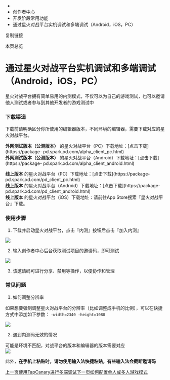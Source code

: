   * [](/)
  * 创作者中心
  * 开发阶段常用功能
  * 通过星火对战平台实机调试和多端调试（Android，iOS，PC）

复制链接

本页总览

# 通过星火对战平台实机调试和多端调试（Android，iOS，PC）

星火对战平台拥有简单易用的内测模式，不仅可以为自己的游戏测试，也可以邀请他人测试或者参与到其他开发者的游戏测试中

### 下载渠道[​](/Manual/Developer/DevStage/CanaryInSCEBOX#下载渠道 "下载渠道的直接链接")

下载前请明确区分你所使用的编辑器版本，不同环境的编辑器，需要下载对应的星火对战平台。

**外网测试版本（公测版本）** 的星火对战平台（PC）下载地址：[点击下载](https://package-
pd.spark.xd.com/alpha_client_pc.html)  
**外网测试版本（公测版本）** 的星火对战平台（Android）下载地址：[点击下载](https://package-
pd.spark.xd.com/alpha_client_android.html)

**线上版本** 的星火对战平台（PC）下载地址：[点击下载](https://package-
pd.spark.xd.com/pd_client_pc.html)  
**线上版本** 的星火对战平台（Android）下载地址：[点击下载](https://package-
pd.spark.xd.com/pd_client_android.html)  
**线上版本** 的星火对战平台（iOS）下载地址：请前往App Store搜索『星火对战平台』下载。

### 使用步骤[​](/Manual/Developer/DevStage/CanaryInSCEBOX#使用步骤 "使用步骤的直接链接")

  1. 下载并启动星火对战平台，点击『内测』按钮后点击『加入内测』

![](/assets/images/内测码输入-115e1cd724fdc6f8abc01cefe3a45627.png)

  2. 输入创作者中心后台获取测试项目的邀请码，即可测试

![](/assets/images/获取内测码-4dfba91b8ef0201e39f61273c8c6c970.png)

  3. 该邀请码可进行分享、禁用等操作，以便协作和管理

### 常见问题[​](/Manual/Developer/DevStage/CanaryInSCEBOX#常见问题 "常见问题的直接链接")

  1. 如何调整分辨率

如果想要强制调整星火对战平台的分辨率（比如调整成手机的比例），可以在快捷方式中添加如下参数： `-width=2340 -height=1080`

![](/assets/images/改变分辨率-9a71464d3df4a90d4d284ca388e0f21c.png)

  2. 遇到内测码无效的情况

可能是环境不匹配，对战平台的版本和编辑器的版本需要对应  
![](/assets/images/测试码无效-213f7600fb30d89319a4536cb628bc2f.png)

此外，**在手机上粘贴时，请勿使用输入法快捷粘贴，有些输入法会截断邀请码**

[上一页使用TapCanary进行多端调试](/Manual/Developer/DevStage/TapCanary)[下一页如何配置单人或多人游戏模式](/Manual/Developer/DevStage/GameMode)


